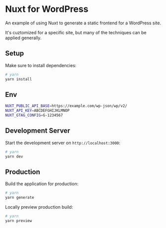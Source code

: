 # Nuxt for WordPress

An example of using Nuxt to generate a static frontend for a WordPress site.

It's cuztomized for a specific site, but many of the techniques can be applied generally.

## Setup

Make sure to install dependencies:

```bash
# yarn
yarn install
```

## Env

```bash
NUXT_PUBLIC_API_BASE=https://example.com/wp-json/wp/v2/
NUXT_API_KEY=ABCDEFGHIJKLMNOP
NUXT_GTAG_CONFIG=G-1234567
```

## Development Server

Start the development server on `http://localhost:3000`:

```bash
# yarn
yarn dev
```

## Production

Build the application for production:

```bash
# yarn
yarn generate
```

Locally preview production build:

```bash
# yarn
yarn preview
````
